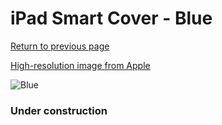 # iPad Smart Cover - Blue

[Return to previous page](/ipad_2)

[High-resolution image from Apple](https://store.storeimages.cdn-apple.com/8756/as-images.apple.com/is/MD310?wid=4500&hei=4500&fmt=png)

<div style="width: 384px"><img src="/everysource/MD310.png" alt="Blue"></div>

### Under construction
